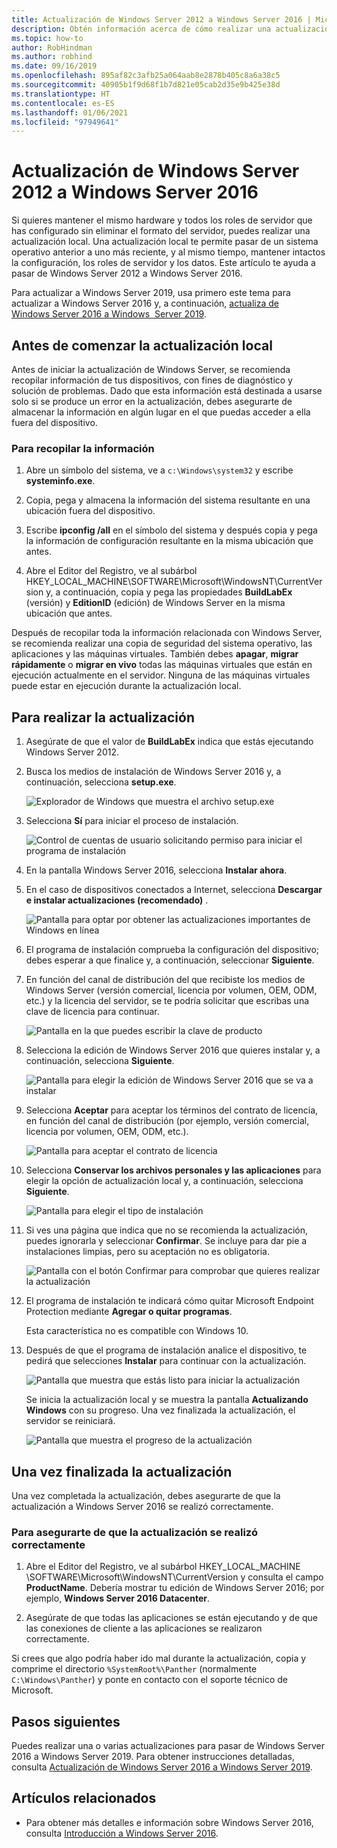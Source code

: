 ```yaml
---
title: Actualización de Windows Server 2012 a Windows Server 2016 | Microsoft Docs
description: Obtén información acerca de cómo realizar una actualización local para pasar de Windows Server 2012 a Windows Server 2016.
ms.topic: how-to
author: RobHindman
ms.author: robhind
ms.date: 09/16/2019
ms.openlocfilehash: 895af82c3afb25a064aab8e2878b405c8a6a38c5
ms.sourcegitcommit: 40905b1f9d68f1b7d821e05cab2d35e9b425e38d
ms.translationtype: HT
ms.contentlocale: es-ES
ms.lasthandoff: 01/06/2021
ms.locfileid: "97949641"
---
```

# <a name="upgrade-windows-server-2012-to-windows-server-2016"></a>Actualización de Windows Server 2012 a Windows Server 2016

Si quieres mantener el mismo hardware y todos los roles de servidor que has configurado sin eliminar el formato del servidor, puedes realizar una actualización local. Una actualización local te permite pasar de un sistema operativo anterior a uno más reciente, y al mismo tiempo, mantener intactos la configuración, los roles de servidor y los datos. Este artículo te ayuda a pasar de Windows Server 2012 a Windows Server 2016.

Para actualizar a Windows Server 2019, usa primero este tema para actualizar a Windows Server 2016 y, a continuación, [actualiza de Windows Server 2016 a Windows  Server 2019](upgrade-2016-to-2019.md).

## <a name="before-you-begin-your-in-place-upgrade"></a>Antes de comenzar la actualización local

Antes de iniciar la actualización de Windows Server, se recomienda recopilar información de tus dispositivos, con fines de diagnóstico y solución de problemas. Dado que esta información está destinada a usarse solo si se produce un error en la actualización, debes asegurarte de almacenar la información en algún lugar en el que puedas acceder a ella fuera del dispositivo.

### <a name="to-collect-your-info"></a>Para recopilar la información

1. Abre un símbolo del sistema, ve a `c:\Windows\system32` y escribe **systeminfo.exe**.

2. Copia, pega y almacena la información del sistema resultante en una ubicación fuera del dispositivo.

3. Escribe **ipconfig /all** en el símbolo del sistema y después copia y pega la información de configuración resultante en la misma ubicación que antes.

4. Abre el Editor del Registro, ve al subárbol HKEY_LOCAL_MACHINE\SOFTWARE\Microsoft\WindowsNT\CurrentVersion y, a continuación, copia y pega las propiedades **BuildLabEx** (versión) y **EditionID** (edición) de Windows Server en la misma ubicación que antes.

Después de recopilar toda la información relacionada con Windows Server, se recomienda realizar una copia de seguridad del sistema operativo, las aplicaciones y las máquinas virtuales. También debes **apagar**, **migrar rápidamente** o **migrar en vivo** todas las máquinas virtuales que están en ejecución actualmente en el servidor. Ninguna de las máquinas virtuales puede estar en ejecución durante la actualización local.

## <a name="to-perform-the-upgrade"></a>Para realizar la actualización

1. Asegúrate de que el valor de **BuildLabEx** indica que estás ejecutando Windows Server 2012.

2. Busca los medios de instalación de Windows Server 2016 y, a continuación, selecciona **setup.exe**.

    ![Explorador de Windows que muestra el archivo setup.exe](media/upgrade-2012-2016/setup-2016.png)

3. Selecciona **Sí** para iniciar el proceso de instalación.

    ![Control de cuentas de usuario solicitando permiso para iniciar el programa de instalación](media/upgrade-2012-2016/start-setup-uac-box.png)

4. En la pantalla Windows Server 2016, selecciona **Instalar ahora**.

5. En el caso de dispositivos conectados a Internet, selecciona **Descargar e instalar actualizaciones (recomendado)** .

    ![Pantalla para optar por obtener las actualizaciones importantes de Windows en línea](media/upgrade-2012-2016/imp-updates-win-setup.png)

6. El programa de instalación comprueba la configuración del dispositivo; debes esperar a que finalice y, a continuación, seleccionar **Siguiente**.

7. En función del canal de distribución del que recibiste los medios de Windows Server (versión comercial, licencia por volumen, OEM, ODM, etc.) y la licencia del servidor, se te podría solicitar que escribas una clave de licencia para continuar.

    ![Pantalla en la que puedes escribir la clave de producto](media/upgrade-2012-2016/enter-product-key.png)

8. Selecciona la edición de Windows Server 2016 que quieres instalar y, a continuación, selecciona **Siguiente**.

    ![Pantalla para elegir la edición de Windows Server 2016 que se va a instalar](media/upgrade-2012-2016/select-os-edition.png)

9. Selecciona **Aceptar** para aceptar los términos del contrato de licencia, en función del canal de distribución (por ejemplo, versión comercial, licencia por volumen, OEM, ODM, etc.).

    ![Pantalla para aceptar el contrato de licencia](media/upgrade-2012-2016/license-terms.png)

10. Selecciona **Conservar los archivos personales y las aplicaciones** para elegir la opción de actualización local y, a continuación, selecciona **Siguiente**.

    ![Pantalla para elegir el tipo de instalación](media/upgrade-2012-2016/choose-install-upgrade.png)

11. Si ves una página que indica que no se recomienda la actualización, puedes ignorarla y seleccionar **Confirmar**. Se incluye para dar pie a instalaciones limpias, pero su aceptación no es obligatoria.

    ![Pantalla con el botón Confirmar para comprobar que quieres realizar la actualización](media/upgrade-2012-2016/confirm-upgrade-process.png)

12. El programa de instalación te indicará cómo quitar Microsoft Endpoint Protection mediante **Agregar o quitar programas**.

    Esta característica no es compatible con Windows 10.

13. Después de que el programa de instalación analice el dispositivo, te pedirá que selecciones **Instalar** para continuar con la actualización.

    ![Pantalla que muestra que estás listo para iniciar la actualización](media/upgrade-2012-2016/ready-to-install.png)

    Se inicia la actualización local y se muestra la pantalla **Actualizando Windows** con su progreso. Una vez finalizada la actualización, el servidor se reiniciará.

    ![Pantalla que muestra el progreso de la actualización](media/upgrade-2012-2016/upgrading-windows-with-progress.png)

## <a name="after-your-upgrade-is-done"></a>Una vez finalizada la actualización

Una vez completada la actualización, debes asegurarte de que la actualización a Windows Server 2016 se realizó correctamente.

### <a name="to-make-sure-your-upgrade-was-successful"></a>Para asegurarte de que la actualización se realizó correctamente

1. Abre el Editor del Registro, ve al subárbol HKEY_LOCAL_MACHINE \SOFTWARE\Microsoft\WindowsNT\CurrentVersion y consulta el campo **ProductName**. Debería mostrar tu edición de Windows Server 2016; por ejemplo, **Windows Server 2016 Datacenter**.

2. Asegúrate de que todas las aplicaciones se están ejecutando y de que las conexiones de cliente a las aplicaciones se realizaron correctamente.

Si crees que algo podría haber ido mal durante la actualización, copia y comprime el directorio `%SystemRoot%\Panther` (normalmente `C:\Windows\Panther`) y ponte en contacto con el soporte técnico de Microsoft.

## <a name="next-steps"></a>Pasos siguientes

Puedes realizar una o varias actualizaciones para pasar de Windows Server 2016 a Windows Server 2019. Para obtener instrucciones detalladas, consulta [Actualización de Windows Server 2016 a Windows Server 2019](upgrade-2016-to-2019.md).

## <a name="related-articles"></a>Artículos relacionados

- Para obtener más detalles e información sobre Windows Server 2016, consulta [Introducción a Windows Server 2016](../get-started/server-basics.md).